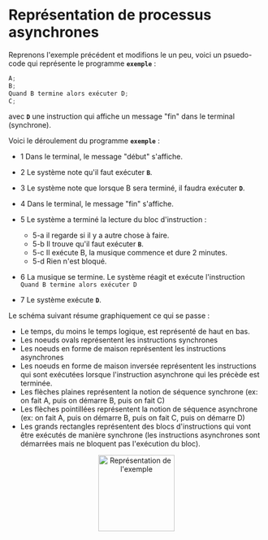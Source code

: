# Représentation de processus asynchrones

Reprenons l'exemple précédent et modifions le un peu, voici un psuedo-code qui représente le programme **`exemple`** :

```typescript
A; 
B; 
Quand B termine alors exécuter D;
C;
```

avec **`D`** une instruction qui affiche un message "fin" dans le terminal (synchrone).

Voici le déroulement du programme **`exemple`** :

* 1 Dans le terminal, le message "début" s'affiche.
* 2 Le système note qu'il faut exécuter **`B`**.
* 3 Le système note que lorsque B sera terminé, il faudra exécuter **`D`**.
* 4 Dans le terminal, le message "fin" s'affiche.
* 5 Le système a terminé la lecture du bloc d'instruction :

  * 5-a il regarde si il y a autre chose à faire.
  * 5-b Il trouve qu'il faut exécuter **`B`**.
  * 5-c Il exécute B, la musique commence et dure 2 minutes.
  * 5-d Rien n'est bloqué.

* 6 La musique se termine. Le système réagit et exécute l'instruction `Quand B termine alors exécuter D`
* 7 Le système exécute **`D`**.

Le schéma suivant résume graphiquement ce qui se passe :

* Le temps, du moins le temps logique, est représenté de haut en bas.
* Les noeuds ovals représentent les instructions synchrones
* Les noeuds en forme de maison représentent les instructions asynchrones
* Les noeuds en forme de maison inversée représentent les instructions qui sont exécutées lorsque l'instruction asynchrone qui les précède est terminée.
* Les flèches plaines représentent la notion de séquence synchrone (ex: on fait A, puis on démarre B, puis on fait C)
* Les flèches pointillées représentent la notion de séquence asynchrone (ex: on fait A, puis on démarre B, puis on fait C, puis on démarre D)
* Les grands rectangles représentent des blocs d'instructions qui vont être exécutés de manière synchrone (les instructions asynchrones sont démarrées mais ne bloquent pas l'exécution du bloc).

<div style="text-align: center">
  <img src="assets/processus/processus.exemple.svg" alt="Représentation de l'exemple" style="width: min(100%, 150px);"/>
</div>
